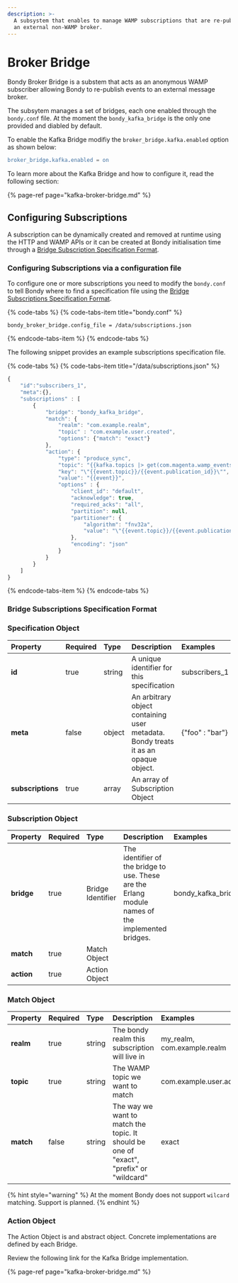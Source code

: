```yaml
---
description: >-
  A subsystem that enables to manage WAMP subscriptions that are re-published to
  an external non-WAMP broker.
---
```


# Broker Bridge

Bondy Broker Bridge is a substem that acts as an anonymous WAMP subscriber allowing Bondy to re-publish events to an external message broker.

The subsytem manages a set of bridges, each one enabled through the `bondy.conf` file. At the moment the `bondy_kafka_bridge` is the only one provided and diabled by default.

To enable the Kafka Bridge modifiy the `broker_bridge.kafka.enabled` option as shown below:

```erlang
broker_bridge.kafka.enabled = on
```

To learn more about the Kafka Bridge and how to configure it, read the following section:

{% page-ref page="kafka-broker-bridge.md" %}

## Configuring Subscriptions

A subscription can be dynamically created and removed at runtime using the HTTP and WAMP APIs or it can be created at Bondy initialisation time through a [Bridge Subscription Specification Format](./#bridge-subscriptions-specification-format).

### Configuring Subscriptions via a configuration file

To configure one or more subscriptions you need to modify the `bondy.conf` to tell Bondy where to find a specification file using the [Bridge Subscriptions Specification Format](./#bridge-subscriptions-specification-format).

{% code-tabs %}
{% code-tabs-item title="bondy.conf" %}
```text
bondy_broker_bridge.config_file = /data/subscriptions.json
```
{% endcode-tabs-item %}
{% endcode-tabs %}

The following snippet provides an example subscriptions specification file.

{% code-tabs %}
{% code-tabs-item title="/data/subscriptions.json" %}
```javascript
{
    "id":"subscribers_1",
    "meta":{},
    "subscriptions" : [
        {
            "bridge": "bondy_kafka_bridge",
            "match": {
                "realm": "com.example.realm",
                "topic" : "com.example.user.created",
                "options": {"match": "exact"}
            },
            "action": {
                "type": "produce_sync",
                "topic": "{{kafka.topics |> get(com.magenta.wamp_events)}}",
                "key": "\"{{event.topic}}/{{event.publication_id}}\"",
                "value": "{{event}}",
                "options" : {
                    "client_id": "default",
                    "acknowledge": true,
                    "required_acks": "all",
                    "partition": null,
                    "partitioner": {
                        "algorithm": "fnv32a",
                        "value": "\"{{event.topic}}/{{event.publication_id}}\""
                    },
                    "encoding": "json"
                }
            }
        }
    ]
}

```
{% endcode-tabs-item %}
{% endcode-tabs %}

### Bridge Subscriptions Specification Format

### Specification Object

| Property | Required | Type | Description | Examples |
| :--- | :--- | :--- | :--- | :--- |
| **id** | true | string | A unique identifier for this specification | subscribers\_1 |
| **meta** | false | object | An arbitrary object containing user metadata. Bondy treats it as an opaque object. | {"foo" : "bar"} |
| **subscriptions** | true | array | An array of Subscription Object |  |

### Subscription Object

| Property | Required | Type | Description | Examples |
| :--- | :--- | :--- | :--- | :--- |
| **bridge** | true | Bridge Identifier | The identifier of the bridge to use. These are the Erlang module names of the implemented bridges. | bondy\_kafka\_bridge |
| **match** | true | Match Object |  |  |
| **action** | true | Action Object |  |  |

### Match Object

| Property | Required | Type | Description | Examples |
| :--- | :--- | :--- | :--- | :--- |
| **realm** | true | string | The bondy realm this subscription will live in | my\_realm, com.example.realm |
| **topic** | true | string | The WAMP topic we want to match | com.example.user.added |
| **match** | false | string | The way we want to match the topic. It should be one of "exact", "prefix" or "wildcard" | exact |

{% hint style="warning" %}
At the moment Bondy does not support `wilcard` matching. Support is planned.
{% endhint %}

### Action Object

The Action Object is and abstract object. Concrete implementations are defined by each Bridge.

Review the following link for the Kafka Bridge implementation.

{% page-ref page="kafka-broker-bridge.md" %}





